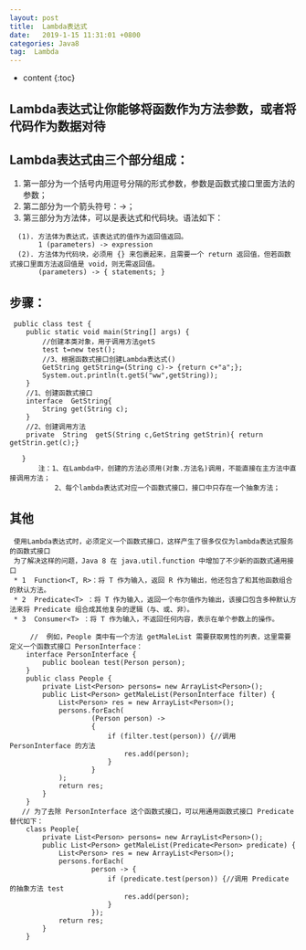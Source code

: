```yaml
---
layout: post
title:  Lambda表达式
date:   2019-1-15 11:31:01 +0800
categories: Java8
tag:  Lambda
---
```


* content
{:toc}


## Lambda表达式让你能够将函数作为方法参数，或者将代码作为数据对待
## Lambda表达式由三个部分组成：
  1. 第一部分为一个括号内用逗号分隔的形式参数，参数是函数式接口里面方法的参数；
  2. 第二部分为一个箭头符号：->；
  3. 第三部分为方法体，可以是表达式和代码块。语法如下：
  ```
    (1). 方法体为表达式，该表达式的值作为返回值返回。
         1 (parameters) -> expression
    (2). 方法体为代码块，必须用 {} 来包裹起来，且需要一个 return 返回值，但若函数式接口里面方法返回值是 void，则无需返回值。
         (parameters) -> { statements; }
  ```
## 步骤：

```
 public class test {
    public static void main(String[] args) {
        //创建本类对象，用于调用方法getS
        test t=new test();
        //3、根据函数式接口创建Lambda表达式()
        GetString getString=(String c)-> {return c+"a";};
        System.out.println(t.getS("ww",getString));
    }
    //1、创建函数式接口
    interface  GetString{
        String get(String c);
    }
    //2、创建调用方法
    private  String  getS(String c,GetString getStrin){ return  getStrin.get(c);}

   }
       注：1、在Lambda中，创建的方法必须用(对象.方法名)调用，不能直接在主方法中直接调用方法；
           2、每个lambda表达式对应一个函数式接口，接口中只存在一个抽象方法；
```
## 其他
     使用Lambda表达式时，必须定义一个函数式接口，这样产生了很多仅仅为lambda表达式服务的函数式接口
     为了解决这样的问题，Java 8 在 java.util.function 中增加了不少新的函数式通用接口
     * 1  Function<T, R>：将 T 作为输入，返回 R 作为输出，他还包含了和其他函数组合的默认方法。
     * 2  Predicate<T> ：将 T 作为输入，返回一个布尔值作为输出，该接口包含多种默认方法来将 Predicate 组合成其他复杂的逻辑（与、或、非）。
     * 3  Consumer<T> ：将 T 作为输入，不返回任何内容，表示在单个参数上的操作。
```
     //  例如，People 类中有一个方法 getMaleList 需要获取男性的列表，这里需要定义一个函数式接口 PersonInterface：
    interface PersonInterface {
        public boolean test(Person person);
    }
    public class People {
        private List<Person> persons= new ArrayList<Person>();
        public List<Person> getMaleList(PersonInterface filter) {
            List<Person> res = new ArrayList<Person>();
            persons.forEach(
                    (Person person) ->
                    {
                        if (filter.test(person)) {//调用 PersonInterface 的方法
                            res.add(person);
                        }
                    }
            );
            return res;
        }
    }
   // 为了去除 PersonInterface 这个函数式接口，可以用通用函数式接口 Predicate 替代如下：
    class People{
        private List<Person> persons= new ArrayList<Person>();
        public List<Person> getMaleList(Predicate<Person> predicate) {
            List<Person> res = new ArrayList<Person>();
            persons.forEach(
                    person -> {
                        if (predicate.test(person)) {//调用 Predicate 的抽象方法 test
                            res.add(person);
                        }
                    });
            return res;
        }
    } 
```
   
   
   
   
   
   
